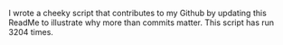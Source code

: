 I wrote a cheeky script that contributes to my Github by updating this ReadMe to illustrate why more than commits matter. This script has run 3204 times.